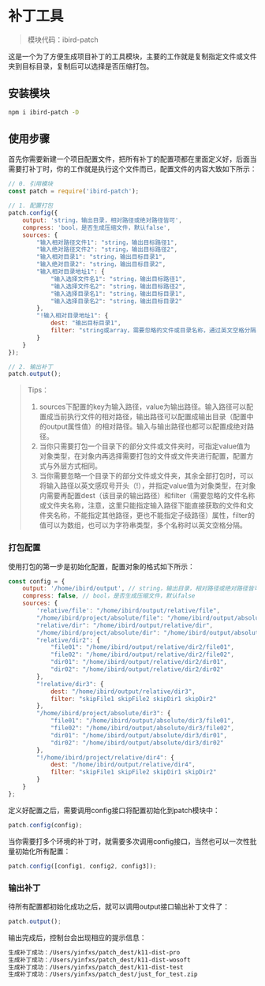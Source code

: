 # 补丁工具

> 模块代码：ibird-patch

这是一个为了方便生成项目补丁的工具模块，主要的工作就是复制指定文件或文件夹到目标目录，复制后可以选择是否压缩打包。

## 安装模块

```bash
npm i ibird-patch -D
```

## 使用步骤

首先你需要新建一个项目配置文件，把所有补丁的配置项都在里面定义好，后面当需要打补丁时，你的工作就是执行这个文件而已，配置文件的内容大致如下所示：

```js
// 0. 引用模块
const patch = require('ibird-patch');

// 1. 配置打包
patch.config({
    output: 'string，输出目录，相对路径或绝对路径皆可',
    compress: 'bool，是否生成压缩文件，默认false',
    sources: {
        "输入相对路径文件1": "string，输出目标路径1",
        "输入绝对路径文件2": "string，输出目标路径2",
        "输入相对目录1": "string，输出目标目录1",
        "输入绝对目录2": "string，输出目标目录2",
        "输入相对目录地址1": {
            "输入选择文件名1": "string，输出目标路径1",
            "输入选择文件名2": "string，输出目标路径2",
            "输入选择目录名1": "string，输出目标目录1",
            "输入选择目录名2": "string，输出目标目录2"
        },
        "!输入相对目录地址1": {
            dest: "输出目标目录1",
            filter: "string或array，需要忽略的文件或目录名称，通过英文空格分隔" // 这里只能指定文件或文件夹的名称
        }
    }
});

// 2. 输出补丁
patch.output();
```

> Tips：
>
> 1. sources下配置的key为输入路径，value为输出路径。输入路径可以配置成当前执行文件的相对路径，输出路径可以配置成输出目录（配置中的output属性值）的相对路径。输入与输出路径也都可以配置成绝对路径。
> 2. 当你只需要打包一个目录下的部分文件或文件夹时，可指定value值为对象类型，在对象内再选择需要打包的文件或文件夹进行配置，配置方式与外层方式相同。
> 3. 当你需要忽略一个目录下的部分文件或文件夹，其余全部打包时，可以将输入路径以英文感叹号开头（!），并指定value值为对象类型，在对象内需要再配置dest（该目录的输出路径）和filter（需要忽略的文件名称或文件夹名称，注意，这里只能指定输入路径下能直接获取的文件和文件夹名称，不能指定其他路径，更也不能指定子级路径）属性，filter的值可以为数组，也可以为字符串类型，多个名称时以英文空格分隔。

### 打包配置

使用打包的第一步是初始化配置，配置对象的格式如下所示：

```js
const config = {
    output: '/home/ibird/output', // string，输出目录，相对路径或绝对路径皆可
    compress: false, // bool，是否生成压缩文件，默认false
    sources: {
        'relative/file': "/home/ibird/output/relative/file",
        "/home/ibird/project/absolute/file": "/home/ibird/output/absolute/file",
        "relative/dir": "/home/ibird/output/relative/dir",
        "/home/ibird/project/absolute/dir": "/home/ibird/output/absolute/dir",
        "relative/dir2": {
            "file01": "/home/ibird/output/relative/dir2/file01",
            "file02": "/home/ibird/output/relative/dir2/file02",
            "dir01": "/home/ibird/output/relative/dir2/dir01",
            "dir02": "/home/ibird/output/relative/dir2/dir02"
        },
        "!relative/dir3": {
            dest: "/home/ibird/output/relative/dir3",
            filter: "skipFile1 skipFile2 skipDir1 skipDir2"
        },
        "/home/ibird/project/absolute/dir3": {
            "file01": "/home/ibird/output/absolute/dir3/file01",
            "file02": "/home/ibird/output/absolute/dir3/file02",
            "dir01": "/home/ibird/output/absolute/dir3/dir01",
            "dir02": "/home/ibird/output/absolute/dir3/dir02"
        },
        "!/home/ibird/project/relative/dir4": {
            dest: "/home/ibird/output/relative/dir4",
            filter: "skipFile1 skipFile2 skipDir1 skipDir2"
        }
    }
};
```

定义好配置之后，需要调用config接口将配置初始化到patch模块中：

```js
patch.config(config);
```

当你需要打多个环境的补丁时，就需要多次调用config接口，当然也可以一次性批量初始化所有配置：

```js
patch.config([config1, config2, config3]);
```

### 输出补丁

待所有配置都初始化成功之后，就可以调用output接口输出补丁文件了：

```js
patch.output();
```

输出完成后，控制台会出现相应的提示信息：

```bash
生成补丁成功：/Users/yinfxs/patch_dest/k11-dist-pro
生成补丁成功：/Users/yinfxs/patch_dest/k11-dist-wosoft
生成补丁成功：/Users/yinfxs/patch_dest/k11-dist-test
生成补丁成功：/Users/yinfxs/patch_dest/just_for_test.zip
```




